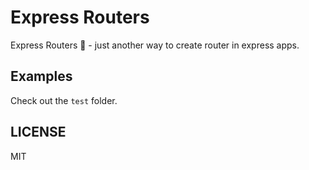 # Express Routers

Express Routers 🚦 - just another way to create router in express apps.

## Examples

Check out the `test` folder.

## LICENSE

MIT
